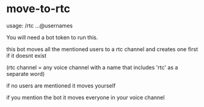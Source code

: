 # move-to-rtc

usage: /rtc ...@usernames

You will need a bot token to run this.

this bot moves all the mentioned users to a rtc channel and creates one first if it doesnt exist

(rtc channel = any voice channel with a name that includes 'rtc' as a separate word)

if no users are mentioned it moves yourself

if you mention the bot it moves everyone in your voice channel
